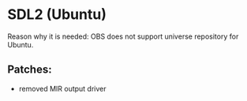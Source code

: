 
# SDL2 (Ubuntu)

Reason why it is needed: OBS does not support universe repository for Ubuntu.

## Patches:

 - removed MIR output driver
